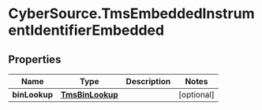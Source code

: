 # CyberSource.TmsEmbeddedInstrumentIdentifierEmbedded

## Properties
Name | Type | Description | Notes
------------ | ------------- | ------------- | -------------
**binLookup** | [**TmsBinLookup**](TmsBinLookup.md) |  | [optional] 


